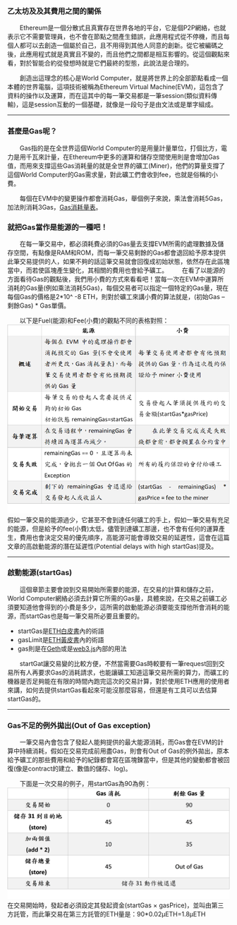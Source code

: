 ### **乙太坊及及其費用之間的關係**
　　Ethereum是一個分散式且真實存在世界各地的平台，它是個P2P網絡，也就表示它不需要管理員，也不會在節點之間產生錯誤，此應用程式從不停機，而且每個人都可以去創造一個屬於自己，且不用得到其他人同意的創新。從它被編碼之後，此應用程式就是真實且不變的，而且他們之間都是相互影響的。從這個觀點來看，對於智能合約從發想時就是它們最終的型態，此說法是合理的。

　　創造出這理念的核心是World Computer，就是將世界上的全部節點看成一個本體的世界電腦，這項技術被稱為Ethereum Virtual Machine(EVM)，這包含了資料的操作以及運算，而在這其中的每一筆交易都是一筆session(類似資料傳輸)，這是session互動的一個基礎，就像是一段句子是由文法或是單字組成。

***

### **甚麼是Gas呢？**
　　Gas指的是在全世界這個World Computer的是用量計量單位，打個比方，電力是用千瓦來計量，在Ethereum中更多的運算和儲存空間使用則是會增加Gas值，而用來支撐這些Gas消耗量的就是全世界的礦工(Miner)，他們的算量支撐了這個World Computer的Gas需求量，對此礦工們會收到fee，也就是俗稱的小費。

　　每個在EVM中的變更操作都會消耗Gas，舉個例子來說，乘法會消耗5Gas，加法則消耗3Gas，[Gas消耗量表](https://docs.google.com/spreadsheets/d/1m89CVujrQe5LAFJ8-YAUCcNK950dUzMQPMJBxRtGCqs/edit#gid=0)。

 ### **就把Gas當作是能源的一種吧！**

　　在每一筆交易中，都必須耗費必須的Gas量去支撐EVM所需的處理數據及儲存空間，有點像是RAM和ROM，而每一筆交易剩餘的Gas都會退回給予原本提供此筆交易提供的人，如果不夠的話這筆交易就會回復成初始狀態，依然存在此區塊當中，而若使區塊產生變化，其相關的費用也會給予礦工。
　　在看了以能源的方面看待Gas的觀點後，我們用小費的方式來看看吧！當每一次在EVM中運算所消耗的Gas量(例如乘法消耗5Gas)，每個交易者可以指定一個特定的Gas量，現在每個Gas的價格是2*10^ -8 ETH，則對於礦工來講小費的算法就是，(初始Gas – 剩餘Gas) * Gas單價。

　　以下是Fuel(能源)和Fee(小費)的觀點不同的表格對照：
 　　![fuel&fee](fuel&fee.png)
　　假如一筆交易的能源過少，它甚至不會到達任何礦工的手上，假如一筆交易有充足的能源，但是給予的fee(小費)太低，儘管到達礦工那邊，也不會有任何的運算產生，費用也會決定交易的優先順序，高能源可能會導致交易的延遲性，這會在這篇文章的高啟動能源的潛在延遲性(Potential delays with high startGas)提及。

***
### **啟動能源(startGas)**
　　這個章節主要會說到交易開始所需要的能源，在交易的計算和儲存之前，World Computer網絡必須去計算它所需的Gas量，具體來說，在交易之前礦工必須要知道他會得到的小費是多少，這所需的啟動能源必須要能支撐他所會消耗的能源，而startGas也是每一筆交易所必要且重要的。
* startGas是[ETH白皮書](https://github.com/ethereum/wiki/wiki/White-Paper)內的術語
* gasLimit是[ETH黃皮書](https://github.com/ethereum/yellowpaper)內的術語
* gas則是在[Geth](https://github.com/ethereum/go-ethereum/releases)或是[web3.js](https://github.com/ethereum/web3.js/releases)內部的用法

　　startGat讓交易變的比較方便，不然當需要Gas時較要有一筆request回到交易所有人再要求Gas的消耗請求，也能讓礦工知道這筆交易所需的算力，而礦工的機器是否足夠能在有限的時間內跑完這次的交易計算，對於使用ETH應用的使用者來講，如何去提供startGas看起來可能沒那麼容易，但還是有工具可以去估算startGas的。
***
### **Gas不足的例外拋出(Out of Gas exception)**
　　一筆交易內會包含了發起人能夠提供的最大能源消耗，而Gas會在EVM的計算中持續消耗，假如在交易完成前用盡Gas，則會有Out of Gas的例外拋出，原本給予礦工的那些費用和給予的紀錄都會寫在區塊鍊當中，但是其他的變動都會被回復(像是contract的建立、數值的儲存、log)。
  
　　下面是一次交易的例子，用startGas為90為例：
![usingGas](usingGas.png)
　　在交易開始時，發起者必須設定其發起資金(startGas × gasPrice)，並叫由第三方託管，而此筆交易在第三方託管的ETH量是：90*0.02μETH=1.8μETH
